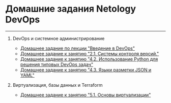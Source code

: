 # Домашние задания Netology DevOps

---

1. DevOps и системное администрирование

   - [Домашнее задание по лекции "Введение в DevOps"](https://github.com/sky-ork/HomeWorks_DevOps/blob/main/Modul_1/HW_01.1/README.md)
   - [Домашнее задание к занятию "2.1. Системы контроля версий."](https://github.com/sky-ork/devops-netology)
   - [Домашнее задание к занятию "4.2. Использование Python для решения типовых DevOps задач"](https://github.com/sky-ork/HomeWorks_DevOps/blob/main/Modul_1/HW_04.2/README.md)
   - [Домашнее задание к занятию "4.3. Языки разметки JSON и YAML"](https://github.com/sky-ork/HomeWorks_DevOps/blob/main/Modul_1/HW_04.3/README.md)

1. Виртуализация, базы данных и Terraform
   - [Домашнее задание к занятию "5.1. Основы виртуализации"](https://github.com/sky-ork/HomeWorks_DevOps/blob/main/Modul_2/HW_05.1/README.md)